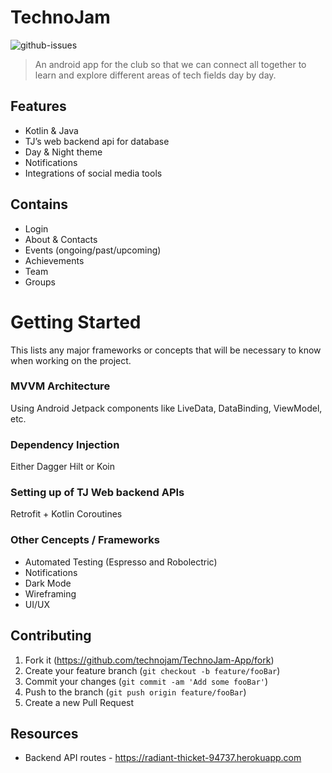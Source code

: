 # TechnoJam

![github-issues](https://img.shields.io/github/issues-raw/technojam/TechnoJam-App?style=flat-square)

> An android app for the club so that we can connect all together to learn and explore different areas of tech fields day by day. 

## Features
- Kotlin & Java
- TJ’s web backend api for database
- Day & Night theme
- Notifications
- Integrations of social media tools

## Contains
- Login
- About & Contacts 
- Events (ongoing/past/upcoming)
- Achievements 
- Team 
- Groups 

# Getting Started
This lists any major frameworks or concepts that will be necessary to know when working on the project.

### MVVM Architecture
Using Android Jetpack components like LiveData, DataBinding, ViewModel, etc.

### Dependency Injection
Either Dagger Hilt or Koin

### Setting up of TJ Web backend APIs
Retrofit + Kotlin Coroutines

### Other Cencepts / Frameworks
- Automated Testing (Espresso and Robolectric)
- Notifications 
- Dark Mode 
- Wireframing 
- UI/UX 

## Contributing

1. Fork it (<https://github.com/technojam/TechnoJam-App/fork>)
2. Create your feature branch (`git checkout -b feature/fooBar`)
3. Commit your changes (`git commit -am 'Add some fooBar'`)
4. Push to the branch (`git push origin feature/fooBar`)
5. Create a new Pull Request

## Resources
- Backend API routes - <https://radiant-thicket-94737.herokuapp.com>